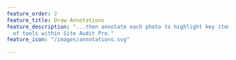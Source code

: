 ```yaml
---
feature_order: 2
feature_title: Draw Annotations
feature_description: "...then annotate each photo to highlight key items using a variety
  of tools within Site Audit Pro."
feature_icon: "/images/annotations.svg"

---
```

